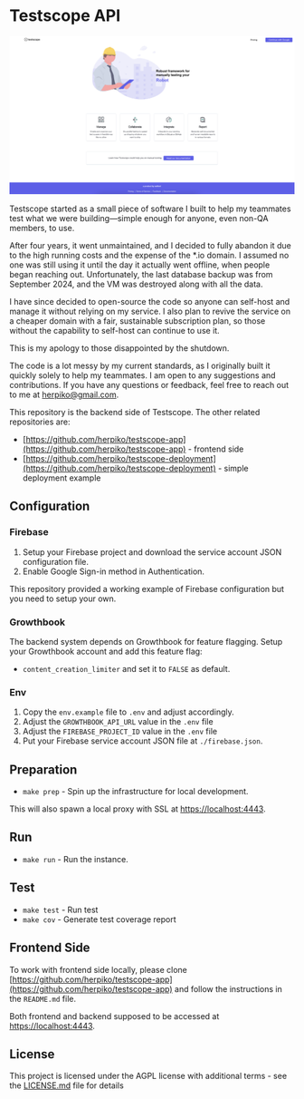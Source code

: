 # Testscope API

<img src="https://github.com/herpiko/testscope-app/blob/main/public/screenshot.png?raw=true">

Testscope started as a small piece of software I built to help my teammates test what we were building—simple enough for anyone, even non-QA members, to use.

After four years, it went unmaintained, and I decided to fully abandon it due to the high running costs and the expense of the *.io domain. I assumed no one was still using it until the day it actually went offline, when people began reaching out. Unfortunately, the last database backup was from September 2024, and the VM was destroyed along with all the data.

I have since decided to open-source the code so anyone can self-host and manage it without relying on my service. I also plan to revive the service on a cheaper domain with a fair, sustainable subscription plan, so those without the capability to self-host can continue to use it.

This is my apology to those disappointed by the shutdown.

The code is a lot messy by my current standards, as I originally built it quickly solely to help my teammates. I am open to any suggestions and contributions. If you have any questions or feedback, feel free to reach out to me at herpiko@gmail.com.

This repository is the backend side of Testscope. The other related repositories are:

- [https://github.com/herpiko/testscope-app](https://github.com/herpiko/testscope-app) - frontend side
- [https://github.com/herpiko/testscope-deployment](https://github.com/herpiko/testscope-deployment) - simple deployment example

## Configuration

### Firebase

1. Setup your Firebase project and download the service account JSON configuration file.
2. Enable Google Sign-in method in Authentication.

This repository provided a working example of Firebase configuration but you need to setup your own.

### Growthbook

The backend system depends on Growthbook for feature flagging. Setup your Growthbook account and add this feature flag:

- `content_creation_limiter` and set it to `FALSE` as default.

### Env

1. Copy the `env.example` file to `.env` and adjust accordingly.
2. Adjust the `GROWTHBOOK_API_URL` value in the `.env` file
3. Adjust the `FIREBASE_PROJECT_ID` value in the `.env` file
4. Put your Firebase service account JSON file at `./firebase.json`.


## Preparation

- `make prep` - Spin up the infrastructure for local development.

This will also spawn a local proxy with SSL at [https://localhost:4443](https://localhost:4443).

## Run

- `make run` - Run the instance.

## Test
- `make test` - Run test
- `make cov` - Generate test coverage report

## Frontend Side

To work with frontend side locally, please clone [https://github.com/herpiko/testscope-app](https://github.com/herpiko/testscope-app) and follow the instructions in the `README.md` file.

Both frontend and backend supposed to be accessed at [https://localhost:4443](https://localhost:4443).

## License

This project is licensed under the AGPL license with additional terms - see the [LICENSE.md](LICENSE.md) file for details

